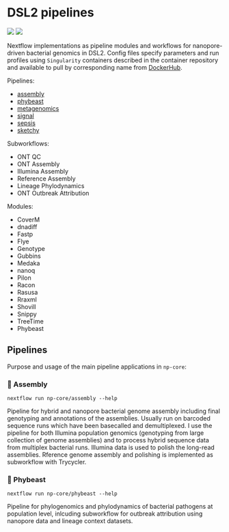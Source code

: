 # DSL2 pipelines

![](https://img.shields.io/badge/lang-dsl2-41ab5d.svg)
![](https://img.shields.io/badge/version-0.1.0-addd8e.svg)

Nextflow implementations as pipeline modules and workflows for nanopore-driven bacterial genomics in DSL2. Config files specify parameters and run profiles using `Singularity` containers described in the container repository and available to pull by corresponding name from [DockerHub](https://hub.docker.com/u/esteinig).

Pipelines:

* [assembly](https://github.com/np-core/assembly)
* [phybeast](https://github.com/np-core/phybeast)
* [metagenomics](https://github.com/np-core/metagenomics)
* [signal](https://github.com/np-core/signal)
* [sepsis](https://github.com/np-core/sepsis)
* [sketchy](https://github.com/np-core/sketchy)

Subworkflows:

* ONT QC
* ONT Assembly
* Illumina Assembly
* Reference Assembly
* Lineage Phylodynamics
* ONT Outbreak Attribution

Modules:

* CoverM
* dnadiff
* Fastp
* Flye
* Genotype
* Gubbins
* Medaka
* nanoq
* Pilon
* Racon
* Rasusa
* Rraxml
* Shovill
* Snippy
* TreeTime
* Phybeast

## Pipelines

Purpose and usage of the main pipeline applications in `np-core`:

### :crocodile: Assembly

`nextflow run np-core/assembly --help`

Pipeline for hybrid and nanopore  bacterial genome assembly including final genotyping and annotations of the assemblies. Usually run on barcoded sequence runs which have been basecalled and demultiplexed. I use the pipeline for both Illumina population genomics (genotyping from large collection of genome assemblies) and to process hybrid sequence data from multiplex bacterial runs. Illumina data is used to polish the long-read assemblies. Rference genome assembly and polishing is implemented as subworkflow with Trycycler.

### :sauropod: Phybeast

`nextflow run np-core/phybeast --help`

Pipeline for phylogenomics and phylodynamics of bacterial pathogens at population level, inlcuding subworkflow for outbreak attribution using nanopore data and lineage context datasets.
